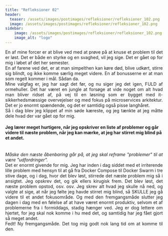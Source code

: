 ```yaml
---
title: "Refleksioner 02"
header:
  teaser: /assets/images/postimages/refleksioner/refleksioner_102.png
  image: /assets/images/postimages/refleksioner/refleksioner_102.png
sidebar:
    image: /assets/images/postimages/refleksioner/refleksioner_102.png
    image_alt: "logo"
---
```

<p style="text-align: justify; hyphens: auto;">
En af mine forcer er at blive ved med at prøve på at knuse et problem til det er løst. Det er både en styrke og en svaghed, vil jeg sige. Det er gået op for mig i løbet af det her semester. 
<br>
En af farene ved det, er at man simpelthen kan køre død, blive udkørt, stirre sig blindt, og ikke komme særlig meget videre. En af bonusserne er at man som regelt kommer i mål. Sådan da.
<br>
Mine valgfag er, jeg har sagt det før, og nu siger jeg det igen, FULD af ormehuller. Det har været en jungle at forsøge at vide noget om alt hvad man bliver ridset af, på vej til en løsning som er bygget med it-sikkerhedsmæssige overvejelser og med fokus på microservices arkitektur. Det er jo enormt spændende, og det er samtidig også pisse langhåret. 
<br>
Så i dag blev jeg klippet af min søde kæreste, og jeg tænkte at jeg måtte dele hvad der var gået op for mig. 
</p>
<h4> Jeg lærer meget hurtigere, når jeg opskriver en liste af problemer og går videre til næste problem, når jeg kan mærke, at jeg har stirret mig blind på et andet. </h4>
<p style="text-align: justify; hyphens: auto;">
<br>
<i>Måske den næste åbenbaring går på, at jeg skal reframe "problemer" til at være "udfordringer". </i>
<br>
Det er enormt givende for mig. Jeg har inden i dag siddet med et irriterende lille problem med hensyn til at gå fra Docker Compose til Docker Swarm i tre stive dage, og i dag, hvor det blev løst, stirrede det næste problem mig så i ansigtet. Jeg opskrev det, og gik ellers kirugisk frem. Det blev løst, det næste problem opstod, osv. osv. 
Jeg skrev alt hvad jeg skulle nå ned, og valgte at sige, at når jeg følte jeg havde stirret mig blind, så SKULLE jeg gå videre til et andet fokusområde. 
Og med den fremgangsmåde slutter jeg dagen i dag med en følelse af at have været enormt produktiv, selvom et af problemerne fra i formiddags, stadig hænger ved. Jeg er dog lettere om hjertet, for jeg skal nok komme i hu med det, og samtidig har jeg fået gjort så meget andet.
<br> Fedt! Ny fremgangsmåde. Det tog mig godt nok lang tid om at komme til den. 
</p>

